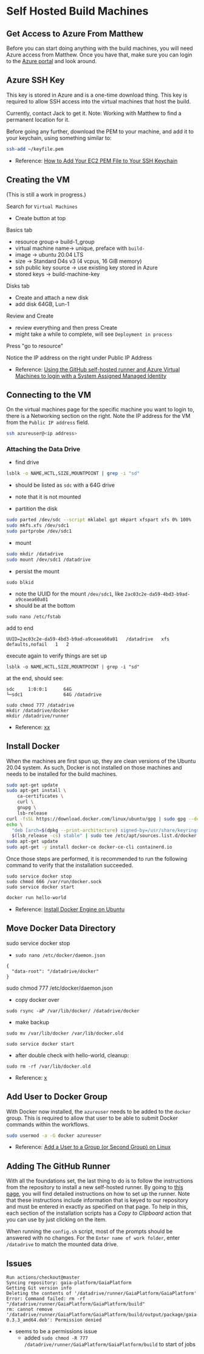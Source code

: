 # Self Hosted Build Machines

## Get Access to Azure From Matthew

Before you can start doing anything with the build machines, you will need Azure access from Matthew.
Once you have that, make sure you can login to the [Azure portal](https://portal.azure.com/) and look around.

## Azure SSH Key

This key is stored in Azure and is a one-time download thing.
This key is required to allow SSH access into the virtual machines that host the build.

Currently, contact Jack to get it.
Note: Working with Matthew to find a permanent location for it.

Before going any further, download the PEM to your machine, and add it to your keychain, using something similar to:

```sh
ssh-add ~/keyfile.pem
```

- Reference: [How to Add Your EC2 PEM File to Your SSH Keychain](https://www.cloudsavvyit.com/1795/how-to-add-your-ec2-pem-file-to-your-ssh-keychain/)

## Creating the VM

(This is still a work in progress.)

Search for `Virtual Machines`
- Create button at top

Basics tab
- resource group-> build-1_group
- virtual machine name-> unique, preface with `build-`
- image -> ubuntu 20.04 LTS
- size -> Standard D4s v3 (4 vcpus, 16 GiB memory)
- ssh public key source -> use existing key stored in Azure
- stored keys -> build-machine-key

Disks tab
- Create and attach a new disk
- add disk 64GB, Lun-1

Review and Create
- review everything and then press Create
- might take a while to complete, will see `Deployment in process`

Press "go to resource"

Notice the IP address on the right under Public IP Address

- Reference: [Using the GitHub self-hosted runner and Azure Virtual Machines to login with a System Assigned Managed Identity](https://www.cloudwithchris.com/blog/github-selfhosted-runner-on-azure/)

## Connecting to the VM

On the virtual machines page for the specific machine you want to login to, there is a Networking section on the right.
Note the IP address for the VM from the `Public IP address` field.

```sh
ssh azureuser@<ip address>
```

### Attaching the Data Drive

- find drive

```sh
lsblk -o NAME,HCTL,SIZE,MOUNTPOINT | grep -i "sd"
```

- should be listed as `sdc` with a 64G drive
- note that it is not mounted

- partition the disk
```sh
sudo parted /dev/sdc --script mklabel gpt mkpart xfspart xfs 0% 100%
sudo mkfs.xfs /dev/sdc1
sudo partprobe /dev/sdc1
```

- mount
```sh
sudo mkdir /datadrive
sudo mount /dev/sdc1 /datadrive
```

- persist the mount
```
sudo blkid
```
- note the UUID for the mount `/dev/sdc1`, like `2ac03c2e-da59-4bd3-b9ad-a9ceaea60a01`
- should be at the bottom

```
sudo nano /etc/fstab
```

add to end
```
UUID=2ac03c2e-da59-4bd3-b9ad-a9ceaea60a01   /datadrive   xfs   defaults,nofail   1   2
```

execute again to verify things are set up
```
lsblk -o NAME,HCTL,SIZE,MOUNTPOINT | grep -i "sd"
```

at the end, should see:
```
sdc     1:0:0:1      64G
└─sdc1               64G /datadrive
```

```
sudo chmod 777 /datadrive
mkdir /datadrive/docker
mkdir /datadrive/runner
```

- Reference: [xx](https://docs.microsoft.com/en-us/azure/virtual-machines/linux/attach-disk-portal)

## Install Docker

When the machines are first spun up, they are clean versions of the Ubuntu 20.04 system.
As such, Docker is not installed on those machines and needs to be installed for the build machines.

```sh
sudo apt-get update
sudo apt-get install \
    ca-certificates \
    curl \
    gnupg \
    lsb-release
curl -fsSL https://download.docker.com/linux/ubuntu/gpg | sudo gpg --dearmor -o /usr/share/keyrings/docker-archive-keyring.gpg
echo \
  "deb [arch=$(dpkg --print-architecture) signed-by=/usr/share/keyrings/docker-archive-keyring.gpg] https://download.docker.com/linux/ubuntu \
  $(lsb_release -cs) stable" | sudo tee /etc/apt/sources.list.d/docker.list > /dev/null
sudo apt-get update
sudo apt-get -y install docker-ce docker-ce-cli containerd.io
```

Once those steps are performed, it is recommended to run the following command to verify that the installation succeeded.

```
sudo service docker stop
sudo chmod 666 /var/run/docker.sock
sudo service docker start
```

```sh
docker run hello-world
```

- Reference: [Install Docker Engine on Ubuntu](https://docs.docker.com/engine/install/ubuntu/)

## Move Docker Data Directory

sudo service docker stop

- `sudo nano /etc/docker/daemon.json`
```
{
  "data-root": "/datadrive/docker"
}
```
sudo chmod 777 /etc/docker/daemon.json

- copy docker over
```
sudo rsync -aP /var/lib/docker/ /datadrive/docker
```

- make backup
```
sudo mv /var/lib/docker /var/lib/docker.old
```

```
sudo service docker start
```

- after double check with hello-world, cleanup:
```
sudo rm -rf /var/lib/docker.old
```

- Reference: [x](https://www.guguweb.com/2019/02/07/how-to-move-docker-data-directory-to-another-location-on-ubuntu/)

## Add User to Docker Group

With Docker now installed, the `azureuser` needs to be added to the `docker` group.
This is required to allow that user to be able to submit Docker commands within the workflows.

```sh
sudo usermod -a -G docker azureuser
```

- Reference: [Add a User to a Group (or Second Group) on Linux](https://www.howtogeek.com/50787/add-a-user-to-a-group-or-second-group-on-linux/)

## Adding The GitHub Runner

With all the foundations set, the last thing to do is to follow the instructions from the repository to install a new self-hosted runner.
By going to [this page](https://github.com/gaia-platform/GaiaPlatform/settings/actions/runners/new), you will find detailed instructions on how to set up the runner.
Note that these instructions include information that is keyed to our repository and must be entered in exactly as specified on that page.
To help in this, each section of the installation scripts has a *Copy to Clipboard* action that you can use by just clicking on the item.

When running the `config.sh` script, most of the prompts should be answered with no changes.
For the `Enter name of work folder`, enter `/datadrive` to match the mounted data drive.

## Issues

```
Run actions/checkout@master
Syncing repository: gaia-platform/GaiaPlatform
Getting Git version info
Deleting the contents of '/datadrive/runner/GaiaPlatform/GaiaPlatform'
Error: Command failed: rm -rf "/datadrive/runner/GaiaPlatform/GaiaPlatform/build"
rm: cannot remove '/datadrive/runner/GaiaPlatform/GaiaPlatform/build/output/package/gaia-0.3.3_amd64.deb': Permission denied
```
- seems to be a permissions issue
  - added `sudo chmod -R 777 /datadrive/runner/GaiaPlatform/GaiaPlatform/build` to start of jobs
